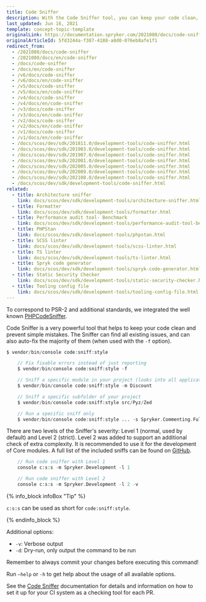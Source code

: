 ```yaml
---
title: Code Sniffer
description: With the Code Sniffer tool, you can keep your code clean, find issues, and fix them automatically.
last_updated: Jun 16, 2021
template: concept-topic-template
originalLink: https://documentation.spryker.com/2021080/docs/code-sniffer
originalArticleId: 5fd3244a-f387-4188-a8d0-076eb8afe1f1
redirect_from:
  - /2021080/docs/code-sniffer
  - /2021080/docs/en/code-sniffer
  - /docs/code-sniffer
  - /docs/en/code-sniffer
  - /v6/docs/code-sniffer
  - /v6/docs/en/code-sniffer
  - /v5/docs/code-sniffer
  - /v5/docs/en/code-sniffer
  - /v4/docs/code-sniffer
  - /v4/docs/en/code-sniffer
  - /v3/docs/code-sniffer
  - /v3/docs/en/code-sniffer
  - /v2/docs/code-sniffer
  - /v2/docs/en/code-sniffer
  - /v1/docs/code-sniffer
  - /v1/docs/en/code-sniffer
  - /docs/scos/dev/sdk/201811.0/development-tools/code-sniffer.html
  - /docs/scos/dev/sdk/201903.0/development-tools/code-sniffer.html
  - /docs/scos/dev/sdk/201907.0/development-tools/code-sniffer.html
  - /docs/scos/dev/sdk/202001.0/development-tools/code-sniffer.html
  - /docs/scos/dev/sdk/202005.0/development-tools/code-sniffer.html
  - /docs/scos/dev/sdk/202009.0/development-tools/code-sniffer.html
  - /docs/scos/dev/sdk/202108.0/development-tools/code-sniffer.html
  - /docs/scos/dev/sdk/development-tools/code-sniffer.html
related:
  - title: Architecture sniffer
    link: docs/scos/dev/sdk/development-tools/architecture-sniffer.html
  - title: Formatter
    link: docs/scos/dev/sdk/development-tools/formatter.html
  - title: Performance audit tool- Benchmark
    link: docs/scos/dev/sdk/development-tools/performance-audit-tool-benchmark.html
  - title: PHPStan
    link: docs/scos/dev/sdk/development-tools/phpstan.html
  - title: SCSS linter
    link: docs/scos/dev/sdk/development-tools/scss-linter.html
  - title: TS linter
    link: docs/scos/dev/sdk/development-tools/ts-linter.html
  - title: Spryk code generator
    link: docs/scos/dev/sdk/development-tools/spryk-code-generator.html
  - title: Static Security Checker
    link: docs/scos/dev/sdk/development-tools/static-security-checker.html
  - title: Tooling config file
    link: docs/scos/dev/sdk/development-tools/tooling-config-file.html
---
```


To correspond to PSR-2<!-- ](http://www.php-fig.org/psr/psr-2/) check if it works before restoring --> and additional standards, we integrated the well known [PHPCodeSniffer](https://github.com/squizlabs/PHP_CodeSniffer).

Code Sniffer is a very powerful tool that helps to keep your code clean and prevent simple mistakes. The Sniffer can find all existing issues, and can also auto-fix the majority of them (when used with the `-f` option).

```php
$ vendor/bin/console code:sniff:style

	// Fix fixable errors instead of just reporting
	$ vendor/bin/console code:sniff:style -f

	// Sniff a specific module in your project (looks into all application layers Zed, Yves, Client, ...)
	$ vendor/bin/console code:sniff:style -m Discount

	// Sniff a specific subfolder of your project
	$ vendor/bin/console code:sniff:style src/Pyz/Zed

	// Run a specific sniff only
	$ vendor/bin/console code:sniff:style ... -s Spryker.Commenting.FullyQualifiedClassNameInDocBlock
```

There are two levels of the Sniffer's severity: Level 1 (normal, used by default) and Level 2 (strict). Level 2 was added to support an additional check of extra complexity. It is recommended to use it for the development of Core modules. A full list of the included sniffs can be found on [GitHub](https://github.com/spryker/code-sniffer/tree/master/docs/sniffs.md).

```php
	// Run code sniffer with Level 1
	console c:s:s -m Spryker.Development -l 1

	// Run code sniffer with Level 2
	console c:s:s -m Spryker.Development -l 2 -v
```

{% info_block infoBox "Tip" %}

`c:s:s` can be used as short for `code:sniff:style`.

{% endinfo_block %}

Additional options:

* `-v`: Verbose output
* `-d`: Dry-run, only output the command to be run

Remember to always commit your changes before executing this command!

Run `–help` or `-h` to get help about the usage of all available options.

See the [Code Sniffer](https://github.com/spryker/code-sniffer) documentation for details and information on how to set it up for your CI system as a checking tool for each PR.
